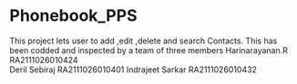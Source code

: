 # Phonebook_PPS
This project lets user to add ,edit ,delete and search Contacts. 
This has been codded and inspected by a team of three members
Harinarayanan.R  RA2111026010424	
Deril Sebiraj  RA2111026010401
Indrajeet Sarkar  RA2111026010432
